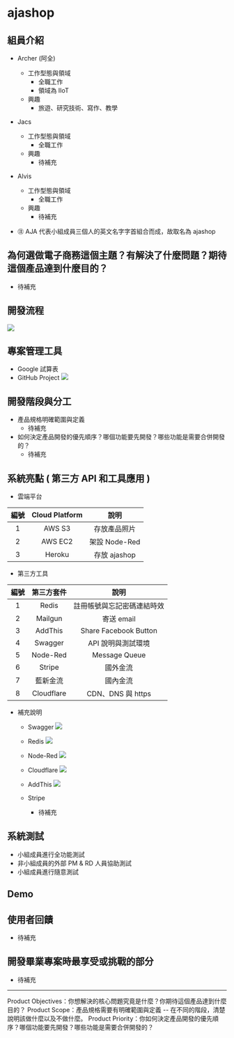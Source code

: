 # ajashop
## 組員介紹
* Archer (阿全)
  * 工作型態與領域
    * 全職工作
    * 領域為 IIoT
  * 興趣
    * 旅遊、研究技術、寫作、教學
* Jacs
  * 工作型態與領域
    * 全職工作
  * 興趣
    * 待補充
* Alvis
  * 工作型態與領域
    * 全職工作
  * 興趣
    * 待補充
  
* ㊟ AJA 代表小組成員三個人的英文名字字首組合而成，故取名為 ajashop

## 為何選做電子商務這個主題？有解決了什麼問題？期待這個產品達到什麼目的？
* 待補充

## 開發流程
![](https://oranwind.s3.amazonaws.com/2019/Nov/_____2019_11_19___2_01_02-1574143274782.png)

## 專案管理工具
* Google 試算表
* GitHub Project
  ![](https://oranwind.s3.amazonaws.com/2019/Nov/1_24g7O7hLYotolsIDtR9fuA-1574142315609.png)
  

## 開發階段與分工 
* 產品規格明確範圍與定義
  * 待補充
* 如何決定產品開發的優先順序？哪個功能要先開發？哪些功能是需要合併開發的？
  * 待補充
  
## 系統亮點 ( 第三方 API 和工具應用 )
* 雲端平台

| 編號 | Cloud Platform |        說明        |
|:----:|:----------:|:------------------:|
|  1  |    AWS S3   |  存放產品照片 |
|  2  |   AWS EC2  |  架設 Node-Red |
|  3  |   Heroku  |  存放 ajashop  |

* 第三方工具  

| 編號 | 第三方套件 |        說明        |
|:----:|:----------:|:------------------:|
|  1  |    Redis   |  註冊帳號與忘記密碼連結時效  |
|  2  |   Mailgun  |      寄送 email      |
|  3  |   AddThis  |    Share Facebook Button    |
|  4  |   Swagger  | API 說明與測試環境 |
|  5  |   Node-Red  | Message Queue |
|  6  |   Stripe  | 國外金流 |
|  7  |   藍新金流  | 國內金流 |
|  8  |   Cloudflare  | CDN、DNS 與 https |

* 補充說明
  * Swagger
    ![](https://oranwind.s3.amazonaws.com/2019/Nov/1_af0sASMU75aaV5AkRmJ9HA-1574142401713.png)
    
  * Redis
    ![](https://oranwind.s3.amazonaws.com/2019/Nov/_____2019_11_19___1_49_01-1574142553916.png)
    
  * Node-Red
    ![](https://oranwind.s3.amazonaws.com/2019/Nov/1_RyWCsGqAOXS42RPy6vnMAA-1574142582374.png)
    
  * Cloudflare
    ![](https://oranwind.s3.amazonaws.com/2019/Nov/1_FXt0vqd5_kZK7cwfdqwIfw-1574142612645.png)
    
  * AddThis
    ![](https://oranwind.s3.amazonaws.com/2019/Nov/1_ImKeGJHdaAX4CSx6h3ve3A-1574142649095.png)

  * Stripe
    * 待補充

## 系統測試
* 小組成員進行全功能測試
* 非小組成員的外部 PM & RD 人員協助測試
* 小組成員進行隨意測試

## Demo


## 使用者回饋
* 待補充

## 開發畢業專案時最享受或挑戰的部分
* 待補充

---
Product Objectives：你想解決的核心問題究竟是什麼？你期待這個產品達到什麼目的？
Product Scope：產品規格需要有明確範圍與定義 -- 在不同的階段，清楚說明該做什麼以及不做什麼。
Product Priority：你如何決定產品開發的優先順序？哪個功能要先開發？哪些功能是需要合併開發的？
